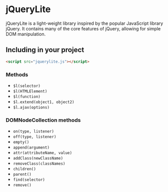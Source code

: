 # jQueryLite

jQueryLite is a light-weight library inspired by the popular JavaScript library jQuery. It contains many of the core features of jQuery, allowing for simple DOM manipulation.

## Including in your project

```HTML
<script src="jquerylite.js"></script>
```

### Methods
* `$l(selector)`
* `$l(HTMLElement)`
* `$l(function)`
* `$l.extend(object1, object2)`
* `$l.ajax(options)`

### DOMNodeCollection methods
* `on(type, listener)`
* `off(type, listener)`
* `empty()`
* `append(argument)`
* `attr(attributeName, value)`
* `addClass(newClassName)`
* `removeClass(classNames)`
* `children()`
* `parent()`
* `find(selector)`
* `remove()`
